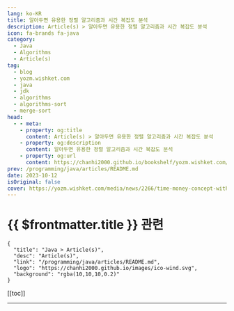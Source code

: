 ```yaml
---
lang: ko-KR
title: 알아두면 유용한 정렬 알고리즘과 시간 복잡도 분석
description: Article(s) > 알아두면 유용한 정렬 알고리즘과 시간 복잡도 분석
icon: fa-brands fa-java
category: 
  - Java
  - Algorithms
  - Article(s)
tag: 
  - blog
  - yozm.wishket.com
  - java
  - jdk
  - algorithms
  - algorithms-sort
  - merge-sort
head:
  - - meta:
    - property: og:title
      content: Article(s) > 알아두면 유용한 정렬 알고리즘과 시간 복잡도 분석
    - property: og:description
      content: 알아두면 유용한 정렬 알고리즘과 시간 복잡도 분석
    - property: og:url
      content: https://chanhi2000.github.io/bookshelf/yozm.wishket.com/2266.html
prev: /programming/java/articles/README.md
date: 2023-10-12
isOriginal: false
cover: https://yozm.wishket.com/media/news/2266/time-money-concept-with-keyboard-calculator-magnifier-notebook-watch-navy-gree_lxKmfSf.jpg
---
```


# {{ $frontmatter.title }} 관련

```component VPCard
{
  "title": "Java > Article(s)",
  "desc": "Article(s)",
  "link": "/programming/java/articles/README.md",
  "logo": "https://chanhi2000.github.io/images/ico-wind.svg",
  "background": "rgba(10,10,10,0.2)"
}
```

[[toc]]

---

<SiteInfo
  name="알아두면 유용한 정렬 알고리즘과 시간 복잡도 분석 | 요즘IT"
  desc="정렬 알고리즘은 데이터베이스 시스템, 검색 엔진, 머신러닝 알고리즘, 일상생활의 다양한 디지털 서비스에서 활용됩니다. 알고리즘의 효율성은 보통 시간 복잡도(Time Complexity)로 나타내며, 프로그램 성능에 큰 영향을 미칠 수 있으므로 최적화하는 것이 중요합니다. 이번 글에서는 정렬 알고리즘의 종류 중 삽입 정렬, 병합 정렬, 퀵 정렬에 대해 살펴보고, 각 알고리즘의 시간 복잡도를 비교하여 어떤 경우에 사용해야 하는지 알아보도록 하겠습니다."
  url="https://yozm.wishket.com/magazine/detail/2266/"
  logo="https://yozm.wishket.com/static/renewal/img/global/gnb_yozmit.svg"
  preview="https://yozm.wishket.com/media/news/2266/time-money-concept-with-keyboard-calculator-magnifier-notebook-watch-navy-gree_lxKmfSf.jpg"/>

<!-- TODO: 작성 -->

